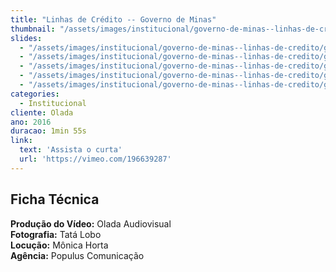 ```yaml
---
title: "Linhas de Crédito -- Governo de Minas"
thumbnail: "/assets/images/institucional/governo-de-minas--linhas-de-credito/preview-500x350.jpg"
slides:
  - "/assets/images/institucional/governo-de-minas--linhas-de-credito/governo-de-minas--linhas-de-credito (1).png"
  - "/assets/images/institucional/governo-de-minas--linhas-de-credito/governo-de-minas--linhas-de-credito (2).png"
  - "/assets/images/institucional/governo-de-minas--linhas-de-credito/governo-de-minas--linhas-de-credito (3).png"
  - "/assets/images/institucional/governo-de-minas--linhas-de-credito/governo-de-minas--linhas-de-credito (4).png"
  - "/assets/images/institucional/governo-de-minas--linhas-de-credito/governo-de-minas--linhas-de-credito (5).png"
categories:
  - Institucional
cliente: Olada
ano: 2016
duracao: 1min 55s
link:
  text: 'Assista o curta'
  url: 'https://vimeo.com/196639287'
---
```


## Ficha Técnica

**Produção do Vídeo:** Olada Audiovisual \
**Fotografia:** Tatá Lobo \
**Locução:** Mônica Horta \
**Agência:** Populus Comunicação